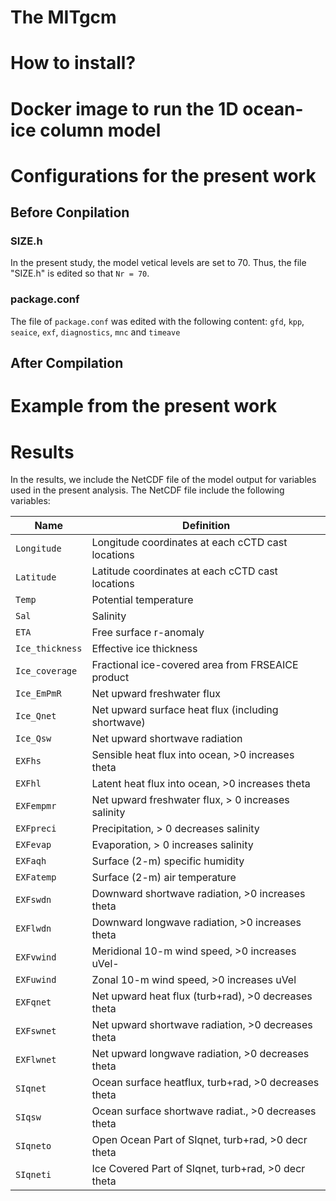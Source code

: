 <h1> The MITgcm</h1>

<h1>How to install?</h1>
<h1>Docker image to run the 1D ocean-ice column model</h1>
<h1>Configurations for the present work</h1>
<h2>Before Conpilation</h2>

### SIZE.h

In the present study, the model vetical levels are set to 70. Thus, the file "SIZE.h" is edited so that `Nr = 70`.

### package.conf

The file of `package.conf` was edited with the following content: `gfd`, `kpp`, `seaice`, `exf`, `diagnostics`, `mnc` and `timeave`

<h2>After Compilation</h2>
<h1>Example from the present work</h1>

<h1>Results</h1>

In the results, we include the NetCDF file of the model output for variables used in the present analysis. The NetCDF file include the following variables:

| Name            | Definition                                                     |
| --------------- | -------------------------------------------------------------- |
| `Longitude`     | Longitude coordinates at each cCTD cast locations |
| `Latitude`      | Latitude coordinates at each cCTD cast locations |
| `Temp`          | Potential temperature                                          |
| `Sal`           | Salinity                                                       |
| `ETA`           | Free surface r-anomaly                                         |
| `Ice_thickness` | Effective ice thickness                                        |
| `Ice_coverage`  | Fractional ice-covered area from FRSEAICE product              |
| `Ice_EmPmR`     | Net upward freshwater flux                                     |
| `Ice_Qnet`      | Net upward surface heat flux (including shortwave)             |
| `Ice_Qsw`       | Net upward shortwave radiation                                 |
| `EXFhs`         | Sensible heat flux into ocean, >0 increases theta              |
| `EXFhl`         | Latent heat flux into ocean, >0 increases theta                |
| `EXFempmr`      | Net upward freshwater flux, > 0 increases salinity             |
| `EXFpreci`      | Precipitation, > 0 decreases salinity                          |
| `EXFevap`       | Evaporation, > 0 increases salinity                            |
| `EXFaqh`        | Surface (2-m) specific humidity                                |
| `EXFatemp`      | Surface (2-m) air temperature                                  |
| `EXFswdn`       | Downward shortwave radiation, >0 increases theta               |
| `EXFlwdn`       | Downward longwave radiation, >0 increases theta                |
| `EXFvwind`      | Meridional 10-m wind speed, >0 increases uVel-                 |
| `EXFuwind`      | Zonal 10-m wind speed, >0 increases uVel                       |
| `EXFqnet`       | Net upward heat flux (turb+rad), >0 decreases theta            |
| `EXFswnet`      | Net upward shortwave radiation, >0 decreases theta             |
| `EXFlwnet`      | Net upward longwave radiation, >0 decreases theta              |
| `SIqnet`        | Ocean surface heatflux, turb+rad, >0 decreases theta           |
| `SIqsw`         | Ocean surface shortwave radiat., >0 decreases theta            |
| `SIqneto`       | Open Ocean Part of SIqnet, turb+rad, >0 decr theta             |
| `SIqneti`       | Ice Covered Part of SIqnet, turb+rad, >0 decr theta            |
